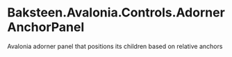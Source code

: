 # Baksteen.Avalonia.Controls.AdornerAnchorPanel
Avalonia adorner panel that positions its children based on relative anchors
